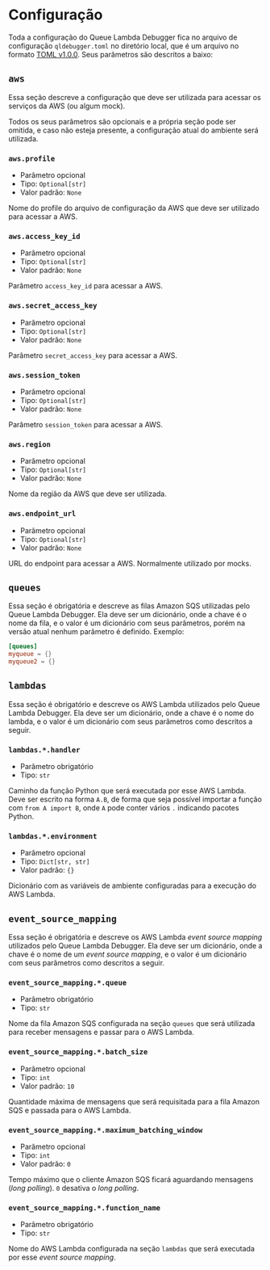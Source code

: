 # Configuração

Toda a configuração do Queue Lambda Debugger fica no arquivo de configuração `qldebugger.toml` no diretório local, que é um arquivo no formato [TOML v1.0.0](https://toml.io/en/v1.0.0). Seus parâmetros são descritos a baixo:

## `aws`

Essa seção descreve a configuração que deve ser utilizada para acessar os serviços da AWS (ou algum mock).

Todos os seus parâmetros são opcionais e a própria seção pode ser omitida, e caso não esteja presente, a configuração atual do ambiente será utilizada.

### `aws.profile`

- Parâmetro opcional
- Tipo: `Optional[str]`
- Valor padrão: `None`

Nome do profile do arquivo de configuração da AWS que deve ser utilizado para acessar a AWS.

### `aws.access_key_id`

- Parâmetro opcional
- Tipo: `Optional[str]`
- Valor padrão: `None`

Parâmetro `access_key_id` para acessar a AWS.

### `aws.secret_access_key`

- Parâmetro opcional
- Tipo: `Optional[str]`
- Valor padrão: `None`

Parâmetro `secret_access_key` para acessar a AWS.

### `aws.session_token`

- Parâmetro opcional
- Tipo: `Optional[str]`
- Valor padrão: `None`

Parâmetro `session_token` para acessar a AWS.

### `aws.region`

- Parâmetro opcional
- Tipo: `Optional[str]`
- Valor padrão: `None`

Nome da região da AWS que deve ser utilizada.

### `aws.endpoint_url`

- Parâmetro opcional
- Tipo: `Optional[str]`
- Valor padrão: `None`

URL do endpoint para acessar a AWS. Normalmente utilizado por mocks.

## `queues`

Essa seção é obrigatória e descreve as filas Amazon SQS utilizadas pelo Queue Lambda Debugger. Ela deve ser um dicionário, onde a chave é o nome da fila, e o valor é um dicionário com seus parâmetros, porém na versão atual nenhum parâmetro é definido. Exemplo:

```toml
[queues]
myqueue = {}
myqueue2 = {}
```

## `lambdas`

Essa seção é obrigatório e descreve os AWS Lambda utilizados pelo Queue Lambda Debugger. Ela deve ser um dicionário, onde a chave é o nome do lambda, e o valor é um dicionário com seus parâmetros como descritos a seguir.

### `lambdas.*.handler`

- Parâmetro obrigatório
- Tipo: `str`

Caminho da função Python que será executada por esse AWS Lambda. Deve ser escrito na forma `A.B`, de forma que seja possível importar a função com `from A import B`, onde `A` pode conter vários `.` indicando pacotes Python.

### `lambdas.*.environment`

- Parâmetro opcional
- Tipo: `Dict[str, str]`
- Valor padrão: `{}`

Dicionário com as variáveis de ambiente configuradas para a execução do AWS Lambda.

## `event_source_mapping`

Essa seção é obrigatória e descreve os AWS Lambda *event source mapping* utilizados pelo Queue Lambda Debugger. Ela deve ser um dicionário, onde a chave é o nome de um *event source mapping*, e o valor é um dicionário com seus parâmetros como descritos a seguir.

### `event_source_mapping.*.queue`

- Parâmetro obrigatório
- Tipo: `str`

Nome da fila Amazon SQS configurada na seção `queues` que será utilizada para receber mensagens e passar para o AWS Lambda.

### `event_source_mapping.*.batch_size`

- Parâmetro opcional
- Tipo: `int`
- Valor padrão: `10`

Quantidade máxima de mensagens que será requisitada para a fila Amazon SQS e passada para o AWS Lambda.

### `event_source_mapping.*.maximum_batching_window`

- Parâmetro opcional
- Tipo: `int`
- Valor padrão: `0`

Tempo máximo que o cliente Amazon SQS ficará aguardando mensagens (*long polling*). `0` desativa o *long polling*.

### `event_source_mapping.*.function_name`

- Parâmetro obrigatório
- Tipo: `str`

Nome do AWS Lambda configurada na seção `lambdas` que será executada por esse *event source mapping*.
